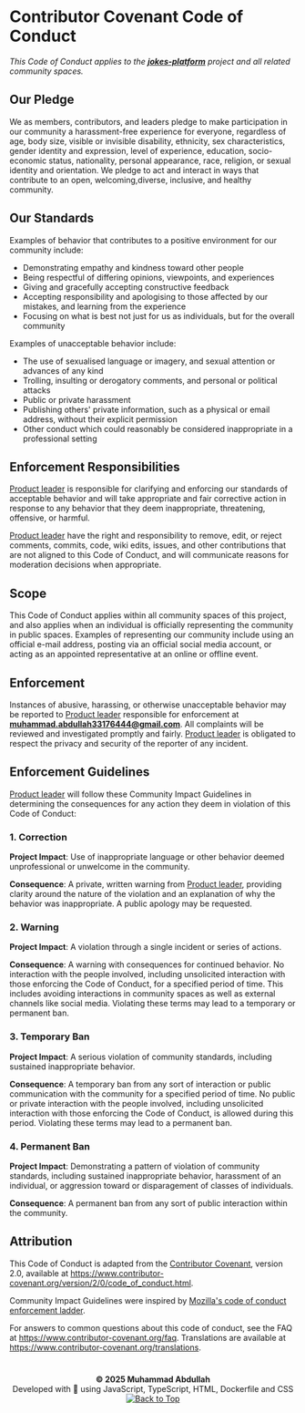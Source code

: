 # Contributor Covenant Code of Conduct

_This Code of Conduct applies to the **[jokes-platform](https://github.com/MA1002643/jokes-platform)** project and all related community spaces._

## Our Pledge

We as members, contributors, and leaders pledge to make participation in our community a harassment-free experience for everyone, regardless of age, body size, visible or invisible disability, ethnicity, sex characteristics, gender identity and expression, level of experience, education, socio-economic status, nationality, personal appearance, race, religion, or sexual identity and orientation. We pledge to act and interact in ways that contribute to an open, welcoming,diverse, inclusive, and healthy community.

## Our Standards

Examples of behavior that contributes to a positive environment for our
community include:

- Demonstrating empathy and kindness toward other people
- Being respectful of differing opinions, viewpoints, and experiences
- Giving and gracefully accepting constructive feedback
- Accepting responsibility and apologising to those affected by our mistakes, and learning from the experience
- Focusing on what is best not just for us as individuals, but for the
  overall community

Examples of unacceptable behavior include:

- The use of sexualised language or imagery, and sexual attention or
  advances of any kind
- Trolling, insulting or derogatory comments, and personal or political attacks
- Public or private harassment
- Publishing others' private information, such as a physical or email address, without their explicit permission
- Other conduct which could reasonably be considered inappropriate in a professional setting

## Enforcement Responsibilities

[Product leader](https://github.com/MA1002643) is responsible for clarifying and enforcing our standards of acceptable behavior and will take appropriate and fair corrective action in response to any behavior that they deem inappropriate, threatening, offensive,
or harmful.

[Product leader](https://github.com/MA1002643) have the right and responsibility to remove, edit, or reject comments, commits, code, wiki edits, issues, and other contributions that are not aligned to this Code of Conduct, and will communicate reasons for moderation
decisions when appropriate.

## Scope

This Code of Conduct applies within all community spaces of this project, and also applies when an individual is officially representing the community in public spaces. Examples of representing our community include using an official e-mail address, posting via an official social media account, or acting as an appointed representative at an online or offline event.

## Enforcement

Instances of abusive, harassing, or otherwise unacceptable behavior may be reported to [Product leader](https://github.com/MA1002643) responsible for enforcement at **muhammad.abdullah33176444@gmail.com**. All complaints will be reviewed and investigated promptly and fairly. [Product leader](https://github.com/MA1002643) is obligated to respect the privacy and security of the reporter of any incident.

## Enforcement Guidelines

[Product leader](https://github.com/MA1002643) will follow these Community Impact Guidelines in determining the consequences for any action they deem in violation of this Code of Conduct:

### 1. Correction

**Project Impact**: Use of inappropriate language or other behavior deemed unprofessional or unwelcome in the community.

**Consequence**: A private, written warning from [Product leader](https://github.com/MA1002643), providing clarity around the nature of the violation and an explanation of why the behavior was inappropriate. A public apology may be requested.

### 2. Warning

**Project Impact**: A violation through a single incident or series
of actions.

**Consequence**: A warning with consequences for continued behavior. No
interaction with the people involved, including unsolicited interaction with those enforcing the Code of Conduct, for a specified period of time. This includes avoiding interactions in community spaces as well as external channels like social media. Violating these terms may lead to a temporary or permanent ban.

### 3. Temporary Ban

**Project Impact**: A serious violation of community standards, including sustained inappropriate behavior.

**Consequence**: A temporary ban from any sort of interaction or public
communication with the community for a specified period of time. No public or private interaction with the people involved, including unsolicited interaction with those enforcing the Code of Conduct, is allowed during this period. Violating these terms may lead to a permanent ban.

### 4. Permanent Ban

**Project Impact**: Demonstrating a pattern of violation of community
standards, including sustained inappropriate behavior, harassment of an
individual, or aggression toward or disparagement of classes of individuals.

**Consequence**: A permanent ban from any sort of public interaction within the community.

## Attribution

This Code of Conduct is adapted from the [Contributor Covenant][homepage], version 2.0, available at
https://www.contributor-covenant.org/version/2/0/code_of_conduct.html.

Community Impact Guidelines were inspired by [Mozilla's code of conduct
enforcement ladder](https://github.com/mozilla/diversity).

[homepage]: https://www.contributor-covenant.org

For answers to common questions about this code of conduct, see the FAQ at
https://www.contributor-covenant.org/faq. Translations are available at
https://www.contributor-covenant.org/translations.

#

<p align="center">
  <strong>© 2025 Muhammad Abdullah</strong><br>
  Developed with 💙 using JavaScript, TypeScript, HTML, Dockerfile and CSS<br>
  <a href="#top"><img alt="Back to Top" src="https://img.shields.io/badge/Back_to_Top-0A0A0A?style=for-the-badge">
</a>
</p>

